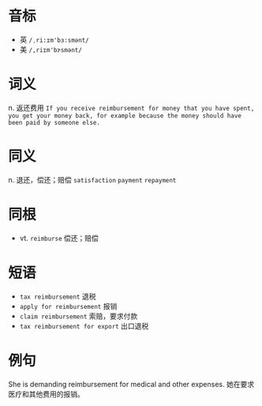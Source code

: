 # 音标

- 英 `/ˌri:ɪm'bɜ:smənt/`
- 美 `/,riɪm'bɝsmənt/`

# 词义

n. 返还费用
`If you receive reimbursement for money that you have spent, you get your money back, for example because the money should have been paid by someone else.`

# 同义

n. 退还，偿还；赔偿
`satisfaction` `payment` `repayment`

# 同根

- vt. `reimburse` 偿还；赔偿

# 短语

- `tax reimbursement` 退税
- `apply for reimbursement` 报销
- `claim reimbursement` 索赔，要求付款
- `tax reimbursement for export` 出口退税

# 例句

She is demanding reimbursement for medical and other expenses.
她在要求医疗和其他费用的报销。


